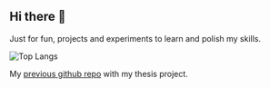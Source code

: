 ## Hi there 👋

Just for fun, projects and experiments to learn and polish my skills.

![Top Langs](https://github-readme-stats.vercel.app/api/top-langs/?username=msierraltav&hide_progress=true&theme=shadow_blue)

My [previous github repo] with my thesis project.

[previous github repo]: https://github.com/SirKawaii
